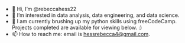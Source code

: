 - 👋 Hi, I’m @rebeccahess22
- 👀 I’m interested in data analysis, data engineering, and data science. 
- 🌱 I am currently brushing up my python skills using freeCodeCamp. Projects completed are available for viewing below. :)
- 📫 How to reach me: email is hessrebecca4@gmail.com. 

<!---
rebeccahess22/rebeccahess22 is a ✨ special ✨ repository because its `README.md` (this file) appears on your GitHub profile.
You can click the Preview link to take a look at your changes.
--->
